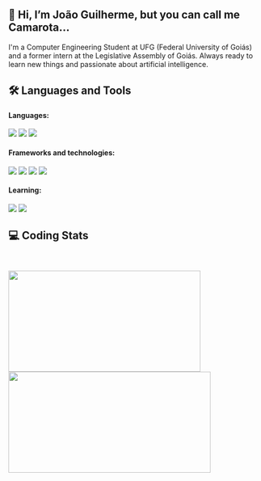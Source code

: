 ## 👋 Hi, I’m João Guilherme, but you can call me Camarota...
I'm a Computer Engineering Student at UFG (Federal University of Goiás) and a former intern at the Legislative Assembly of Goiás. Always ready to learn new things and passionate about artificial intelligence.

## 🛠 Languages and Tools

#### Languages:
<p align= 'left'>
    <img src='https://img.shields.io/badge/html5-%23E34F26.svg?style=for-the-badge&logo=html5&logoColor=white'>
    <img src='https://img.shields.io/badge/css3-%231572B6.svg?style=for-the-badge&logo=css3&logoColor=white'>
    <img src='https://img.shields.io/badge/ruby-%23CC342D.svg?style=for-the-badge&logo=ruby&logoColor=white'>
</p>


#### Frameworks and technologies:

<p align= 'left'>
    <img src='https://img.shields.io/badge/Ruby_on_Rails-CC0000?style=for-the-badge&logo=ruby-on-rails&logoColor=white'>
    <img src='https://img.shields.io/badge/WordPress-%23117AC9.svg?style=for-the-badge&logo=WordPress&logoColor=white'>
    <img src='https://img.shields.io/badge/Swagger-85EA2D?style=for-the-badge&logo=Swagger&logoColor=white'>
    <img src='https://img.shields.io/badge/Docker-2CA5E0?style=for-the-badge&logo=docker&logoColor=white'>
</p>

#### Learning:

<p align= 'left'>
    <img src='https://img.shields.io/badge/python-3670A0?style=for-the-badge&logo=python&logoColor=ffdd54'>
    <img src='https://img.shields.io/badge/C-00599C?style=for-the-badge&logo=c&logoColor=white'>
</p>

## 💻 Coding Stats
<br>
<p align = 'left'>
    <img src='https://github-readme-stats-git-masterrstaa-rickstaa.vercel.app/api?username=camarota-234&show_icons=true&theme=transparent' width='380' height=200>
    <img src='https://github-readme-streak-stats.herokuapp.com/?user=camarota-234&show_icons=true&theme=transparent' width='400' height=200>
</p>



<!---
Camarota-234/Camarota-234 is a ✨ special ✨ repository because its `README.md` (this file) appears on your GitHub profile.
You can click the Preview link to take a look at your changes.
--->
